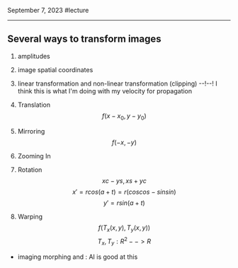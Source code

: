 September 7, 2023
#lecture 

---

## Several ways to transform images
1. amplitudes
2. image spatial coordinates
3. linear transformation and non-linear transformation (clipping)
--!--! I think this is what I'm doing with my velocity for propagation

1. Translation
$$f(x-x_0,y-y_0)$$
2. Mirroring 
$$f(-x,-y)$$
3. Zooming In
4. Rotation
$$xc-ys,xs+yc$$
$$x' = rcos(a+t)=r(coscos-sinsin)$$
$$y'=rsin(a+t)$$
5. Warping 
$$f(T_x(x,y),T_y(x,y))$$
$$T_x,T_y:R^2 --> R$$
- imaging morphing and : AI is good at this